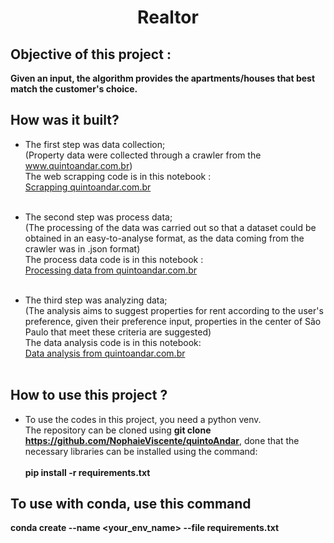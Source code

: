 <h1 align="center"> Realtor </h1>

## Objective of this project : 
**Given an input, the algorithm provides the apartments/houses that best match the customer's choice.**

## How was it built?
* The first step was data collection;<br/> 
(Property data were collected through a crawler from the www.quintoandar.com.br)<br/> 
The web scrapping code is in this notebook : <br/>
[Scrapping quintoandar.com.br](code/scrapping_quintoAndar.ipynb)<br/><br/>

* The second step was process data;<br/>
(The processing of the data was carried out so that a dataset could be obtained in an easy-to-analyse format, as the data coming from the crawler was in .json format)<br/>
The process data code is in this notebook : <br/>
[Processing data from quintoandar.com.br](code/process_data.ipynb)<br/><br/>

* The third step was analyzing data;<br/>
(The analysis aims to suggest properties for rent according to the user's preference, given their preference input, properties in the center of São Paulo that meet these criteria are suggested)<br/>
The data analysis code is in this notebook: <br/>
[Data analysis from quintoandar.com.br](code/analyzing_data.ipynb)<br/><br/>


## How to use this project ?
* To use the codes in this project, you need a python venv.<br/> 
The repository can be cloned using **git clone https://github.com/NophaieViscente/quintoAndar**, done that the necessary libraries can be installed using the command:<br/><br/>
**pip install -r requirements.txt**


## To use with conda, use this command
**conda create --name <your_env_name> --file requirements.txt**
